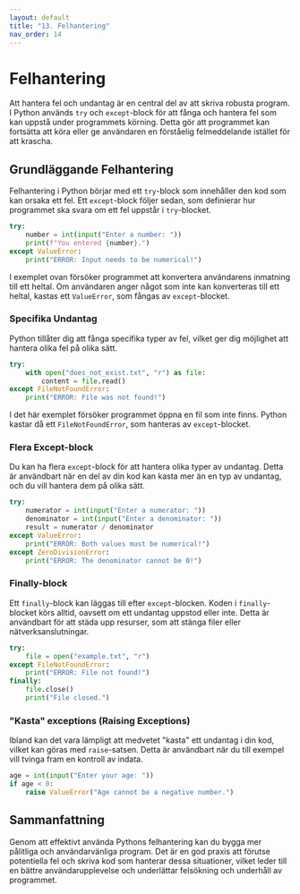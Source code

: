 ```yaml
---
layout: default
title: "13. Felhantering"
nav_order: 14
---
```


# Felhantering
Att hantera fel och undantag är en central del av att skriva robusta program. I Python används `try` och `except`-block för att fånga och hantera fel som kan uppstå under programmets körning. Detta gör att programmet kan fortsätta att köra eller ge användaren en förståelig felmeddelande istället för att krascha.

## Grundläggande Felhantering
Felhantering i Python börjar med ett `try`-block som innehåller den kod som kan orsaka ett fel. Ett `except`-block följer sedan, som definierar hur programmet ska svara om ett fel uppstår i `try`-blocket.
```python
try:
    number = int(input("Enter a number: "))
    print(f"You entered {number}.")
except ValueError:
    print("ERROR: Input needs to be numerical!")
```

I exemplet ovan försöker programmet att konvertera användarens inmatning till ett heltal. Om användaren anger något som inte kan konverteras till ett heltal, kastas ett `ValueError`, som fångas av `except`-blocket.

### Specifika Undantag
Python tillåter dig att fånga specifika typer av fel, vilket ger dig möjlighet att hantera olika fel på olika sätt.
```python
try:
    with open("does_not_exist.txt", "r") as file:
        content = file.read()
except FileNotFoundError:
    print("ERROR: File was not found!")
```
I det här exemplet försöker programmet öppna en fil som inte finns. Python kastar då ett `FileNotFoundError`, som hanteras av `except`-blocket.

### Flera Except-block
Du kan ha flera `except`-block för att hantera olika typer av undantag. Detta är användbart när en del av din kod kan kasta mer än en typ av undantag, och du vill hantera dem på olika sätt.
```python
try:
    numerator = int(input("Enter a numerator: "))
    denominator = int(input("Enter a denominator: "))
    result = numerator / denominator
except ValueError:
    print("ERROR: Both values must be numerical!")
except ZeroDivisionError:
    print("ERROR: The denominator cannot be 0!")
```

### Finally-block
Ett `finally`-block kan läggas till efter `except`-blocken. Koden i `finally`-blocket körs alltid, oavsett om ett undantag uppstod eller inte. Detta är användbart för att städa upp resurser, som att stänga filer eller nätverksanslutningar.
```python
try:
    file = open("example.txt", "r")
except FileNotFoundError:
    print("ERROR: File not found!")
finally:
    file.close()
    print("File closed.")
```

### "Kasta" exceptions (Raising Exceptions)
Ibland kan det vara lämpligt att medvetet "kasta" ett undantag i din kod, vilket kan göras med `raise`-satsen. Detta är användbart när du till exempel vill tvinga fram en kontroll av indata.
```python
age = int(input("Enter your age: "))
if age < 0:
    raise ValueError("Age cannot be a negative number.")
```

## Sammanfattning
Genom att effektivt använda Pythons felhantering kan du bygga mer pålitliga och användarvänliga program. Det är en god praxis att förutse potentiella fel och skriva kod som hanterar dessa situationer, vilket leder till en bättre användarupplevelse och underlättar felsökning och underhåll av programmet.